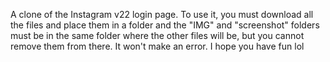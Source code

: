 A clone of the Instagram v22 login page. To use it, you must download all the files and place them in a folder and the "IMG" and "screenshot" folders must be in the same folder where the other files will be, but you cannot remove them from there. It won't make an error. I hope you have fun lol
